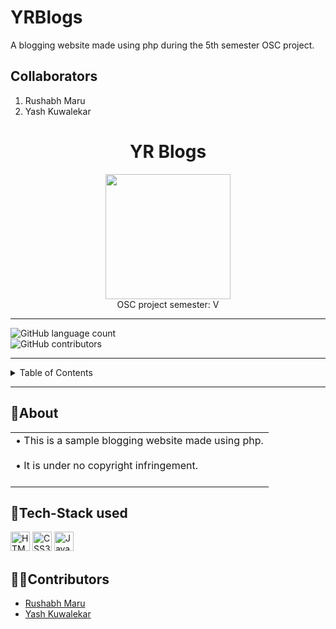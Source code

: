 # YRBlogs

A blogging website made using php during the 5th semester OSC project.


## Collaborators
1. Rushabh Maru
2. Yash Kuwalekar

<div align="center">
  <h1>YR Blogs</h1>
  <img src="https://revenuearchitects.com/wp-content/uploads/2017/02/Blog_pic.png" height="200"><br>
  OSC project semester: V
</div>

<hr>

  ![GitHub language count](https://img.shields.io/github/languages/count/RushabhM03/YRBlogs?color=green&style=for-the-badge)
  <br>
  ![GitHub contributors](https://img.shields.io/github/contributors/RushabhM03/YRBlogs?color=green&logo=github&logoColor=red&style=for-the-badge)

<hr>

<details>
<summary>Table of Contents</summary>
  
- [About](#about)
- [Tech Stack used](#tech-stack-used)
- [Tutorial](#tutorial)
- [Contributors](#contributors)
  
</details>

<hr>

## 📝About
<table>
  <tr>
    <td>
      •	This is a sample blogging website made using php.<br><br>
      •	It is under no copyright infringement.<br><br>
    </td>
  </tr>
</table>

## 🤖Tech-Stack used
<a href="https://www.w3.org/TR/html5/" title="HTML5"><img src="https://github.com/get-icon/geticon/raw/master/icons/html-5.svg" alt="HTML5" width="31px" height="31px"></a>
<a href="https://www.w3.org/TR/CSS/" title="CSS3"><img src="https://github.com/get-icon/geticon/raw/master/icons/css-3.svg" alt="CSS3" width="31px" height="31px"></a>
<a href="https://www.php.net/" title="JavaScript"><img src="https://github.com/get-icon/geticon/raw/master/icons/php.svg" alt="JavaScript" width="31px" height="31px"></a>


## 👩‍💻Contributors
- [Rushabh Maru](https://github.com/RushabhM03)
- [Yash Kuwalekar](https://github.com/Yashh11)
 
